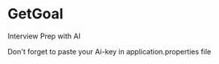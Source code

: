 # GetGoal
Interview Prep with AI

Don't forget to paste your Ai-key in application.properties file
 
 
